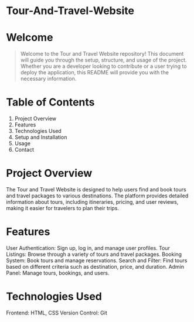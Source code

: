 # Tour-And-Travel-Website
# Welcome
> Welcome to the Tour and Travel Website repository! This document will guide you through the setup, structure, and usage of the project. Whether you are a developer looking to contribute or a user trying to deploy the application, this README will provide you with the necessary information.

# Table of Contents
1. Project Overview
2. Features
3. Technologies Used
4. Setup and Installation
5. Usage
6. Contact

# Project Overview
The Tour and Travel Website is designed to help users find and book tours and travel packages to various destinations. The platform provides detailed information about tours, including itineraries, pricing, and user reviews, making it easier for travelers to plan their trips.

# Features
User Authentication: Sign up, log in, and manage user profiles.
Tour Listings: Browse through a variety of tours and travel packages.
Booking System: Book tours and manage reservations.
Search and Filter: Find tours based on different criteria such as destination, price, and duration.
Admin Panel: Manage tours, bookings, and users.

# Technologies Used
Frontend: HTML, CSS
Version Control: Git

